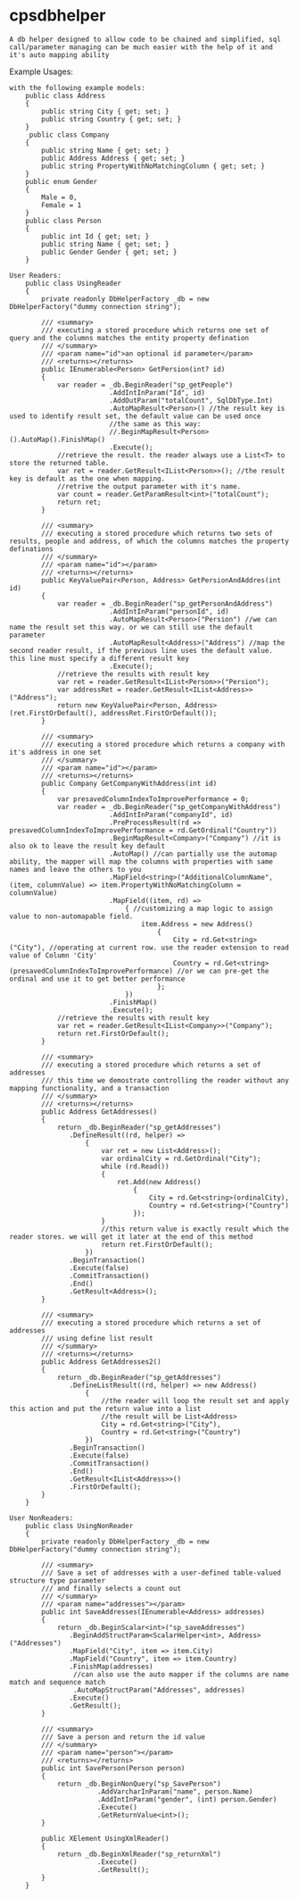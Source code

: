 # cpsdbhelper
    A db helper designed to allow code to be chained and simplified, sql call/parameter managing can be much easier with the help of it and it's auto mapping ability


Example Usages:

	with the following example models:
		public class Address
		{
			public string City { get; set; }
			public string Country { get; set; }
		}
		 public class Company
		{
			public string Name { get; set; }
			public Address Address { get; set; }
			public string PropertyWithNoMatchingColumn { get; set; }
		}
		public enum Gender
		{
			Male = 0,
			Female = 1
		}
		public class Person
		{
			public int Id { get; set; }
			public string Name { get; set; }
			public Gender Gender { get; set; }
		}
		
	User Readers:
		public class UsingReader
        {
            private readonly DbHelperFactory _db = new DbHelperFactory("dummy connection string");

            /// <summary>
            /// executing a stored procedure which returns one set of query and the columns matches the entity property defination
            /// </summary>
            /// <param name="id">an optional id parameter</param>
            /// <returns></returns>
            public IEnumerable<Person> GetPersion(int? id)
            {
                var reader = _db.BeginReader("sp_getPeople")
                             .AddIntInParam("Id", id)
                             .AddOutParam("totalCount", SqlDbType.Int)
                             .AutoMapResult<Person>() //the result key is used to identify result set, the default value can be used once
                             //the same as this way: 
                             //.BeginMapResult<Person>().AutoMap().FinishMap()
                             .Execute();
                //retrieve the result. the reader always use a List<T> to store the returned table. 
                var ret = reader.GetResult<IList<Person>>(); //the result key is default as the one when mapping.
                //retrive the output parameter with it's name.
                var count = reader.GetParamResult<int>("totalCount");
                return ret;
            }

            /// <summary>
            /// executing a stored procedure which returns two sets of results, people and address, of which the columns matches the property definations
            /// </summary>
            /// <param name="id"></param>
            /// <returns></returns>
            public KeyValuePair<Person, Address> GetPersionAndAddres(int id)
            {
                var reader = _db.BeginReader("sp_getPersonAndAddress")
                             .AddIntInParam("personId", id)
                             .AutoMapResult<Person>("Persion") //we can name the result set this way. or we can still use the default parameter
                             .AutoMapResult<Address>("Address") //map the second reader result, if the previous line uses the default value. this line must specify a different result key
                             .Execute();
                //retrieve the results with result key
                var ret = reader.GetResult<IList<Person>>("Persion");
                var addressRet = reader.GetResult<IList<Address>>("Address");
                return new KeyValuePair<Person, Address>(ret.FirstOrDefault(), addressRet.FirstOrDefault());
            }

            /// <summary>
            /// executing a stored procedure which returns a company with it's address in one set
            /// </summary>
            /// <param name="id"></param>
            /// <returns></returns>
            public Company GetCompanyWithAddress(int id)
            {
                var presavedColumnIndexToImprovePerformance = 0;
                var reader = _db.BeginReader("sp_getCompanyWithAddress")
                             .AddIntInParam("companyId", id)
                             .PreProcessResult(rd => presavedColumnIndexToImprovePerformance = rd.GetOrdinal("Country"))
                             .BeginMapResult<Company>("Company") //it is also ok to leave the result key default 
                             .AutoMap() //can partially use the automap ability, the mapper will map the columns with properties with same names and leave the others to you
                             .MapField<string>("AdditionalColumnName", (item, columnValue) => item.PropertyWithNoMatchingColumn = columnValue)
                             .MapField((item, rd) =>
                                 { //customizing a map logic to assign value to non-automapable field.
                                     item.Address = new Address()
                                         {
                                             City = rd.Get<string>("City"), //operating at current row. use the reader extension to read value of Column 'City'
                                             Country = rd.Get<string>(presavedColumnIndexToImprovePerformance) //or we can pre-get the ordinal and use it to get better performance
                                         };
                                 })
                             .FinishMap()
                             .Execute();
                //retrieve the results with result key
                var ret = reader.GetResult<IList<Company>>("Company");
                return ret.FirstOrDefault();
            }

            /// <summary>
            /// executing a stored procedure which returns a set of addresses
            /// this time we demostrate controlling the reader without any mapping functionality, and a transaction
            /// </summary>
            /// <returns></returns>
            public Address GetAddresses()
            {
                return _db.BeginReader("sp_getAddresses")
                   .DefineResult((rd, helper) =>
                       {
                           var ret = new List<Address>();
                           var ordinalCity = rd.GetOrdinal("City");
                           while (rd.Read())
                           {
                               ret.Add(new Address()
                                   {
                                       City = rd.Get<string>(ordinalCity),
                                       Country = rd.Get<string>("Country")
                                   });
                           }
                           //this return value is exactly result which the reader stores. we will get it later at the end of this method
                           return ret.FirstOrDefault();
                       })
                   .BeginTransaction()
                   .Execute(false)
                   .CommitTransaction()
                   .End()
                   .GetResult<Address>();
            }

            /// <summary>
            /// executing a stored procedure which returns a set of addresses
            /// using define list result
            /// </summary>
            /// <returns></returns>
            public Address GetAddresses2()
            {
                return _db.BeginReader("sp_getAddresses")
                   .DefineListResult((rd, helper) => new Address()
                       {
                           //the reader will loop the result set and apply this action and put the return value into a list 
                           //the result will be List<Address>
                           City = rd.Get<string>("City"),
                           Country = rd.Get<string>("Country")
                       })
                   .BeginTransaction()
                   .Execute(false)
                   .CommitTransaction()
                   .End()
                   .GetResult<IList<Address>>()
                   .FirstOrDefault();
            }
        }
	
	User NonReaders:
	    public class UsingNonReader
        {
            private readonly DbHelperFactory _db = new DbHelperFactory("dummy connection string");

            /// <summary>
            /// Save a set of addresses with a user-defined table-valued structure type parameter
            /// and finally selects a count out
            /// </summary>
            /// <param name="addresses"></param>
            public int SaveAddresses(IEnumerable<Address> addresses)
            {
                return _db.BeginScalar<int>("sp_saveAddresses")
                   .BeginAddStructParam<ScalarHelper<int>, Address>("Addresses")
                   .MapField("City", item => item.City)
                   .MapField("Country", item => item.Country)
                   .FinishMap(addresses)
                    //can also use the auto mapper if the columns are name match and sequence match
                    .AutoMapStructParam("Addresses", addresses)
                   .Execute()
                   .GetResult();
            }

            /// <summary>
            /// Save a person and return the id value
            /// </summary>
            /// <param name="person"></param>
            /// <returns></returns>
            public int SavePerson(Person person)
            {
                return _db.BeginNonQuery("sp_SavePerson")
                          .AddVarcharInParam("name", person.Name)
                          .AddIntInParam("gender", (int) person.Gender)
                          .Execute()
                          .GetReturnValue<int>();
            }

            public XElement UsingXmlReader()
            {
                return _db.BeginXmlReader("sp_returnXml")
                          .Execute()
                          .GetResult();
            }
        }
